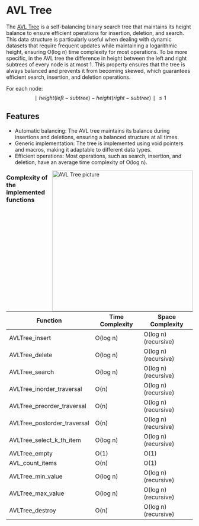 # AVL Tree

The [AVL Tree](https://en.wikipedia.org/wiki/AVL_tree) is a self-balancing binary search tree that maintains its height balance to ensure efficient operations for insertion, deletion, and search. This data structure is particularly useful when dealing with dynamic datasets that require frequent updates while maintaining a logarithmic height, ensuring O(log n) time complexity for most operations.
To be more specific, in the AVL tree the difference in height between the left and right subtrees of every node is at most 1. This property ensures that the tree is always balanced and prevents it from becoming skewed, which guarantees efficient search, insertion, and deletion operations.

For each node: 
$$∣height(left-subtree) − height(right-subtree)∣ ≤ 1$$


## Features
- Automatic balancing: The AVL tree maintains its balance during insertions and deletions, ensuring a balanced structure at all times.
- Generic implementation: The tree is implemented using void pointers and macros, making it adaptable to different data types.
- Efficient operations: Most operations, such as search, insertion, and deletion, have an average time complexity of O(log n).

<img align="right" width=380 alt="AVL Tree picture" src="https://en.wikipedia.org/wiki/File:AVL-tree-wBalance_K.svg">

### Complexity of the implemented functions

| Function                   | Time Complexity          | Space Complexity        |
|----------------------------|--------------------------|-------------------------|
| AVLTree_insert             | O(log n)                | O(log n) (recursive)    |
| AVLTree_delete             | O(log n)                | O(log n) (recursive)    |
| AVLTree_search             | O(log n)                | O(log n) (recursive)    |
| AVLTree_inorder_traversal  | O(n)                    | O(log n) (recursive)    |
| AVLTree_preorder_traversal | O(n)                    | O(log n) (recursive)    |
| AVLTree_postorder_traversal| O(n)                    | O(log n) (recursive)    |
| AVLTree_select_k_th_item   | O(log n)                | O(log n) (recursive)    |
| AVLTree_empty              | O(1)                    | O(1)                    |
| AVL_count_items            | O(n)                    | O(1)                    |
| AVLTree_min_value          | O(log n)                | O(log n) (recursive)    |
| AVLTree_max_value          | O(log n)                | O(log n) (recursive)    |
| AVLTree_destroy            | O(n)                    | O(log n) (recursive)    |
